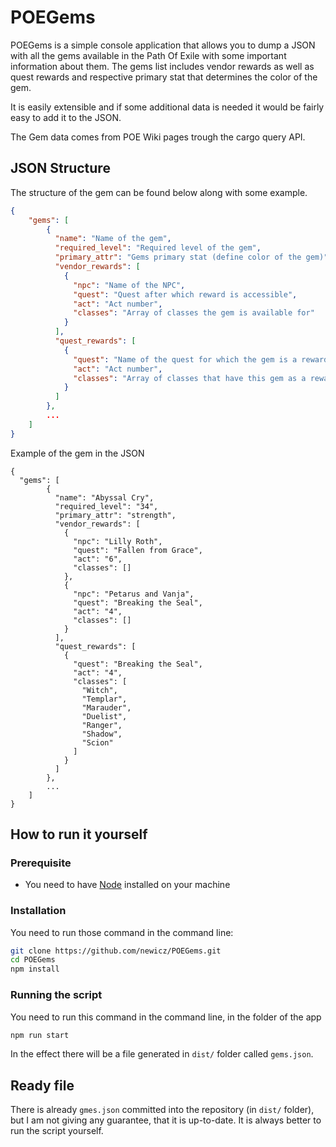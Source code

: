 # POEGems
POEGems is a simple console application that allows you to dump a JSON with all the gems available in the Path Of Exile with some important information about them. The gems list includes vendor rewards as well as quest rewards and respective primary stat that determines the color of the gem.

It is easily extensible and if some additional data is needed it would be fairly easy to add it to the JSON.

The Gem data comes from POE Wiki pages trough the cargo query API.

## JSON Structure

The structure of the gem can be found below along with some example.
```json
{
    "gems": [
        {
          "name": "Name of the gem",
          "required_level": "Required level of the gem",
          "primary_attr": "Gems primary stat (define color of the gem)",
          "vendor_rewards": [
            {
              "npc": "Name of the NPC",
              "quest": "Quest after which reward is accessible",
              "act": "Act number",
              "classes": "Array of classes the gem is available for"
            }
          ],
          "quest_rewards": [
            {
              "quest": "Name of the quest for which the gem is a reward",
              "act": "Act number",
              "classes": "Array of classes that have this gem as a reward"
            }
          ]
        },
        ...
    ]
}
```
Example of the gem in the JSON
```
{
  "gems": [
        {
          "name": "Abyssal Cry",
          "required_level": "34",
          "primary_attr": "strength",
          "vendor_rewards": [
            {
              "npc": "Lilly Roth",
              "quest": "Fallen from Grace",
              "act": "6",
              "classes": []
            },
            {
              "npc": "Petarus and Vanja",
              "quest": "Breaking the Seal",
              "act": "4",
              "classes": []
            }
          ],
          "quest_rewards": [
            {
              "quest": "Breaking the Seal",
              "act": "4",
              "classes": [
                "Witch",
                "Templar",
                "Marauder",
                "Duelist",
                "Ranger",
                "Shadow",
                "Scion"
              ]
            }
          ]
        },
        ...
    ]
}
```

## How to run it yourself

### Prerequisite
 * You need to have [Node](https://nodejs.org/en/) installed on your machine

### Installation
You need to run those command in the command line:
```sh
git clone https://github.com/newicz/POEGems.git
cd POEGems
npm install
```

### Running the script
You need to run this command in the command line, in the folder of the app
```sh
npm run start
```
In the effect there will be a file generated in `dist/` folder called `gems.json`.
 
## Ready file
There is already `gmes.json` committed into the repository (in `dist/` folder), but I am not giving any guarantee, that it is up-to-date. It is always better to run the script yourself.